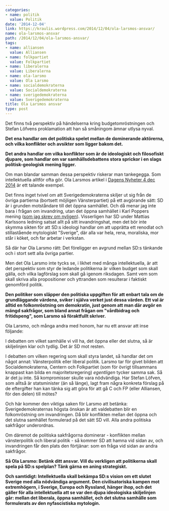 ```yaml
---
categories:
- name: politik
  value: Politik
date: '2014-12-04'
link: https://kraulis.wordpress.com/2014/12/04/ola-larsmos-ansvar/
name: ola-larsmos-ansvar
path: /2014/12/04/ola-larsmos-ansvar/
tags:
- name: alliansen
  value: Alliansen
- name: folkpartiet
  value: Folkpartiet
- name: liberalerna
  value: Liberalerna
- name: ola-larsmo
  value: Ola Larsmo
- name: socialdemokraterna
  value: Socialdemokraterna
- name: sverigedemokraterna
  value: Sverigedemokraterna
title: Ola Larsmos ansvar
type: post
---
```

Det finns två perspektiv på händelserna kring budgetomröstningen och Stefan Löfvens proklamation att han så småningom ämnar utlysa nyval.

**Det ena handlar om det politiska spelet mellan de dominerande aktörerna, och vilka konflikter och avsikter som ligger bakom det.**

**Det andra handlar om vilka konflikter som är de ideologiskt och filosofiskt djupare, som handlar om var samhällsdebattens stora sprickor i en slags politisk-geologisk mening ligger.**

Om man blandar samman dessa perspektiv riskerar man tankegegga. Som intellektuella alltför ofta gör. Ola Larsmos artikel i [Dagens Nyheter 4 dec 2014](http://www.dn.se/kultur-noje/kulturdebatt/ola-larsmo-liberalerna-borde-inte-skratta-bort-sitt-ansvar/) är ett talande exempel.



Det finns inget tvivel om att Sverigedemokraterna skiljer ut sig från de övriga partierna (bortsett möjligen Vänsterpartiet) på ett avgörande sätt: SD är i grunden motståndare till det öppna samhället. Och då menar jag inte bara i frågan om invandring, utan det öppna samhället i Karl Poppers mening ([som jag skrev om nyligen](/2014/12/02/karl-popper-det-oppna-samhallet-och-dess-fiender/)). Visserligen har SD under Mattias Karlssons ledning satsat allt på sitt invandringshat, men det bör inte skymma sikten för att SD:s ideologi handlar om att upprätta ett renodlat och stillastående mytologiskt "Sverige", där alla var hela, rena, moraliska, mor står i köket, och far arbetar i verkstan.

Så där har Ola Larsmo rätt: Det föreligger en avgrund mellan SD:s tänkande och i stort sett alla övriga partier.

Men det Ola Larsmo inte tycks se, i likhet med många intellektuella, är att det perspektiv som styr de ledande politikerna är vilken budget som skall gälla, och vilka lagförslag som skall gå igenom riksdagen. Samt vem som skall skriva alla propositioner och yttranden som resulterar i faktiskt genomförd politik.

**Den politiker som släpper den politiska uppgiften för att enbart tala om de grundläggande värdena, sviker i själva verket just dessa värden. Ett val är alltid en folkomröstning om demokratin, just genom att man där avgör en mängd sakfrågor, som bland annat frågan om "vårdbidrag och fritidspeng", som Larsmo så föraktfullt skriver.**

Ola Larsmo, och många andra med honom, har nu ett ansvar att inse följande:

I debatten om vilket samhälle vi vill ha, det öppna eller det slutna, så är skiljelinjen klar och tydlig. Det är SD mot resten.

I debatten om vilken regering som skall styra landet, så handlar det om något annat: Vänsterpolitik eller liberal politik. Larsmo tar för givet bilden att Socialdemokraterna, Centern och Folkpartiet (som för övrigt tillsammans knappast kan bilda en majoritetsregering) *egentligen* tycker samma sak. Så är det ju inte. Så kompromisser skulle vara nödvändiga. Har Stefan Löfven, som alltså är statsminister (än så länge), lagt fram några konkreta förslag på de eftergifter han kan tänka sig att göra för att gå C och FP (eller Alliansen, för den delen) till mötes?

Och här kommer den viktiga saken för Larsmo att betänka: Sverigedemokraternas högsta önskan är att valdebatten blir en folkomröstning om invandringen. Då blir konflikten mellan det öppna och det slutna samhället formulerad på det sätt SD vill. Alla andra politiska sakfrågor underordnas.

Om däremot de politiska sakfrågorna dominerar - konflikten mellan vänsterpolitik och liberal politik - så kommer SD att hamna vid sidan av, och invandringen får den plats den förtjänar: som en fråga vid sidan av andra sakfrågor.

**Så Ola Larsmo: Betänk ditt ansvar. Vill du verkligen att politikerna skall spela på SD:s spelplan? Tänk gärna en aning strategiskt.**

**Och samtidigt: Intellektuella skall bekämpa SD:s vision om ett slutet Sverige med alla nödvändiga argument. Den civilisatoriska kampen mot extremhögern, i Sverige, Europa och Ryssland, hänger ihop, och det gäller för alla intellektuella att se var den djupa ideologiska skiljelinjen går: mellan det liberala, öppna samhället, och det slutna samhälle som formulerats av den nyfascistiska mytologin.**

